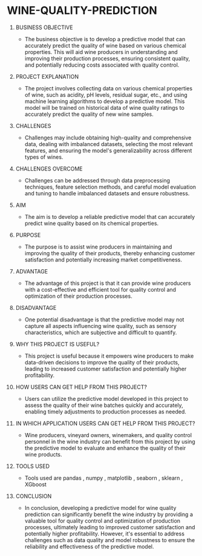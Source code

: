 # WINE-QUALITY-PREDICTION

1. BUSINESS OBJECTIVE
   - The business objective is to develop a predictive model that can accurately predict the quality of wine based on various chemical properties. This will aid wine producers in understanding and improving their production processes, ensuring consistent quality, and potentially reducing costs associated with quality control.

2. PROJECT EXPLANATION
   - The project involves collecting data on various chemical properties of wine, such as acidity, pH levels, residual sugar, etc., and using machine learning algorithms to develop a predictive model. This model will be trained on historical data of wine quality ratings to accurately predict the quality of new wine samples.

3. CHALLENGES
   - Challenges may include obtaining high-quality and comprehensive data, dealing with imbalanced datasets, selecting the most relevant features, and ensuring the model's generalizability across different types of wines.

4. CHALLENGES OVERCOME
   - Challenges can be addressed through data preprocessing techniques, feature selection methods, and careful model evaluation and tuning to handle imbalanced datasets and ensure robustness.

5. AIM
   - The aim is to develop a reliable predictive model that can accurately predict wine quality based on its chemical properties.

6. PURPOSE
   - The purpose is to assist wine producers in maintaining and improving the quality of their products, thereby enhancing customer satisfaction and potentially increasing market competitiveness.

7. ADVANTAGE
   - The advantage of this project is that it can provide wine producers with a cost-effective and efficient tool for quality control and optimization of their production processes.

8. DISADVANTAGE
   - One potential disadvantage is that the predictive model may not capture all aspects influencing wine quality, such as sensory characteristics, which are subjective and difficult to quantify.

9. WHY THIS PROJECT IS USEFUL?
   - This project is useful because it empowers wine producers to make data-driven decisions to improve the quality of their products, leading to increased customer satisfaction and potentially higher profitability.

10. HOW USERS CAN GET HELP FROM THIS PROJECT?
    - Users can utilize the predictive model developed in this project to assess the quality of their wine batches quickly and accurately, enabling timely adjustments to production processes as needed.

11. IN WHICH APPLICATION USERS CAN GET HELP FROM THIS PROJECT?
    - Wine producers, vineyard owners, winemakers, and quality control personnel in the wine industry can benefit from this project by using the predictive model to evaluate and enhance the quality of their wine products.

12. TOOLS USED
    - Tools used are pandas , numpy , matplotlib , seaborn , sklearn , XGboost 

13. CONCLUSION
    - In conclusion, developing a predictive model for wine quality prediction can significantly benefit the wine industry by providing a valuable tool for quality control and optimization of production processes, ultimately leading to improved customer satisfaction and potentially higher profitability. However, it's essential to address challenges such as data quality and model robustness to ensure the reliability and effectiveness of the predictive model.
